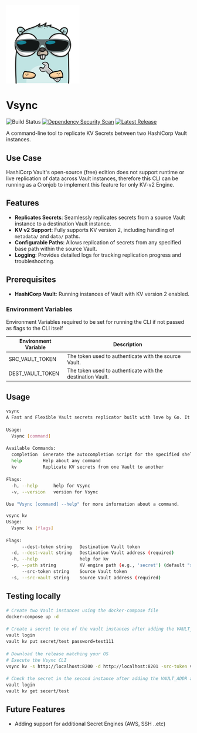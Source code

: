 <img src="./img/vsync-logo.png" alt="Vsync Logo" width="200"/>

# Vsync

![Build Status](https://github.com/SecDelta/Vsync/actions/workflows/release.yml/badge.svg)
[![Dependency Security Scan](https://github.com/SecDelta/Vsync/actions/workflows/sbom.yml/badge.svg)](https://github.com/SecDelta/Vsync/actions/workflows/sbom.yml)
[![Latest Release](https://img.shields.io/github/v/release/SecDelta/Vsync?include_prereleases)](https://github.com/SecDelta/Vsync/releases)



A command-line tool to replicate KV Secrets between two HashiCorp Vault instances.

## Use Case

HashiCorp Vault's open-source (free) edition does not support runtime or live replication of data across Vault instances, therefore this CLI can be running as a Cronjob to implement this feature for only KV-v2 Engine.

## Features

- **Replicates Secrets**: Seamlessly replicates secrets from a source Vault instance to a destination Vault instance.
- **KV v2 Support**: Fully supports KV version 2, including handling of `metadata/` and `data/` paths.
- **Configurable Paths**: Allows replication of secrets from any specified base path within the source Vault.
- **Logging**: Provides detailed logs for tracking replication progress and troubleshooting.

## Prerequisites

- **HashiCorp Vault**: Running instances of Vault with KV version 2 enabled.

### Environment Variables

Environment Variables required to be set for running the CLI if not passed as flags to the CLI itself

| Environment Variable | Description |
|----------------------|-------------|
| SRC_VAULT_TOKEN	   | The token used to authenticate with the source Vault. |
| DEST_VAULT_TOKEN	   | The token used to authenticate with the destination Vault. |


## Usage

```sh
vsync
A Fast and Flexible Vault secrets replicator built with love by Go. It helps in implementing DR for Vault.

Usage:
  Vsync [command]

Available Commands:
  completion  Generate the autocompletion script for the specified shell
  help        Help about any command
  kv          Replicate KV secrets from one Vault to another

Flags:
  -h, --help      help for Vsync
  -v, --version   version for Vsync

Use "Vsync [command] --help" for more information about a command.
```

```sh
vsync kv
Usage:
  Vsync kv [flags]

Flags:
      --dest-token string   Destination Vault token
  -d, --dest-vault string   Destination Vault address (required)
  -h, --help                help for kv
  -p, --path string         KV engine path (e.g., 'secret') (default "secret")
      --src-token string    Source Vault token
  -s, --src-vault string    Source Vault address (required)
```

## Testing locally

```sh
# Create two Vault instances using the docker-compose file
docker-compose up -d

# Create a secret to one of the vault instances after adding the VAULT_ADDR and VAULT_TOKEN
vault login
vault kv put secret/test password=test111

# Download the release matching your OS
# Execute the Vsync CLI 
vsync kv -s http://localhost:8200 -d http://localhost:8201 -src-token vault1 --dest-token vault2

# Check the secret in the second instance after adding the VAULT_ADDR and VAULT_TOKEN
vault login
vault kv get secert/test
```

## Future Features

- Adding support for additional Secret Engines (AWS, SSH ..etc)
